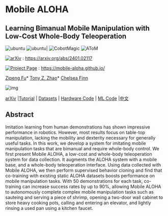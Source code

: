 # Mobile ALOHA

## Learning Bimanual Mobile Manipulation with Low-Cost Whole-Body Teleoperation

![ubuntu](https://img.shields.io/badge/Device-Cobot%20Magic-blue.svg)  ![ubuntu](https://img.shields.io/badge/Device-Tracer-blue.svg)| ![CobotMagic](https://img.shields.io/badge/Embodied%20Intelligence-orange.svg) ![AToM](https://img.shields.io/badge/ACT-orange.svg)



[![arXiv](https://img.shields.io/badge/arXiv-181717?logo=arXiv&logoColor=white)](https://arxiv.org/abs/2401.02117) : https://arxiv.org/abs/2401.02117

[![Project Page](https://img.shields.io/badge/Project_Page-181717?logo=GitHub&logoColor=white)](https://affective-tom-bot.github.io/) : https://mobile-aloha.github.io/

[Zipeng Fu](https://zipengfu.github.io/)*  [Tony Z. Zhao](https://tonyzhaozh.github.io/)*  [Chelsea Finn](https://ai.stanford.edu/~cbfinn/)

![img](https://mobile-aloha.github.io/static/images/logo.jpg)

 [arXiv](http://arxiv.org/abs/2401.02117) |[Tutorial](https://docs.google.com/document/d/1_3yhWjodSNNYlpxkRCPIlvIAaQ76Nqk2wsqhnEVM6Dc) | [Datasets](https://drive.google.com/drive/folders/1FP5eakcxQrsHyiWBRDsMRvUfSxeykiDc) | [Hardware Code](https://github.com/MarkFzp/mobile-aloha) | [ML Code](https://github.com/MarkFzp/act-plus-plus) |[中文](https://mobile-aloha.github.io/cn.html)


## Abstract

Imitation learning from human demonstrations has shown impressive performance in robotics. However, most results focus on table-top manipulation, lacking the mobility and dexterity necessary for generally useful tasks. In this work, we develop a system for imitating mobile manipulation tasks that are bimanual and require whole-body control. We first present Mobile ALOHA, a low-cost and whole-body teleoperation system for data collection. It augments the ALOHA system with a mobile base, and a whole-body teleoperation interface. Using data collected with Mobile ALOHA, we then perform supervised behavior cloning and find that co-training with existing static ALOHA datasets boosts performance on mobile manipulation tasks. With 50 demonstrations for each task, co-training can increase success rates by up to 90%, allowing Mobile ALOHA to autonomously complete complex mobile manipulation tasks such as sauteing and serving a piece of shrimp, opening a two-door wall cabinet to store heavy cooking pots, calling and entering an elevator, and lightly rinsing a used pan using a kitchen faucet.



